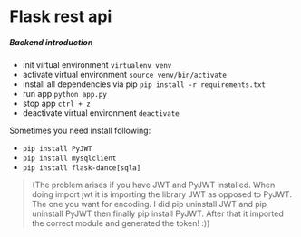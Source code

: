 # Flask rest api

##### Backend introduction
* init virtual environment `virtualenv venv`
* activate virtual environment `source venv/bin/activate`
* install all dependencies via pip `pip install -r requirements.txt`
* run app `python app.py`
* stop app `ctrl + z`
* deactivate virtual environment `deactivate`

Sometimes you need install following:
* `pip install PyJWT`
* `pip install mysqlclient`
* `pip install flask-dance[sqla]`

> (The problem arises if you have JWT and PyJWT installed. When doing import jwt it is importing the library JWT as opposed to PyJWT. The one you want for encoding. I did pip uninstall JWT and pip uninstall PyJWT then finally pip install PyJWT. After that it imported the correct module and generated the token! :))
